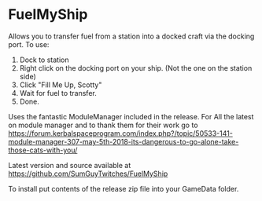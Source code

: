 # FuelMyShip
Allows you to transfer fuel from a station into a docked craft via the docking port.
To use:

1. Dock to station
2. Right click on the docking port on your ship. (Not the one on the station side)
3. Click "Fill Me Up, Scotty"
4. Wait for fuel to transfer.
5. Done.


Uses the fantastic ModuleManager included in the release. For All the latest on module manager and to thank them for their work go to https://forum.kerbalspaceprogram.com/index.php?/topic/50533-141-module-manager-307-may-5th-2018-its-dangerous-to-go-alone-take-those-cats-with-you/ 



Latest version and source available at https://github.com/SumGuyTwitches/FuelMyShip

To install put contents of the release zip file into your GameData folder.



